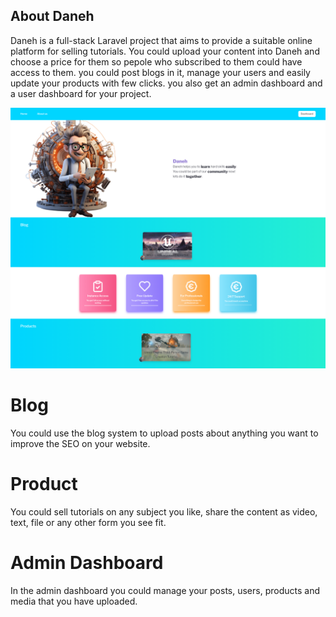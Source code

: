 
## About Daneh

Daneh is a full-stack Laravel project that aims to provide a suitable online platform for selling tutorials. You could upload your content into Daneh and choose a price for them so pepole who subscribed to them could have access to them. you could post blogs in it, manage your users and easily update your products with few clicks. you also get an admin dashboard and a user dashboard for your project.

![image description](readme/home.png)

# Blog
You could use the blog system to upload posts about anything you want to improve the SEO on your website. 

# Product
You could sell tutorials on any subject you like, share the content as video, text, file or any other form you see fit.

# Admin Dashboard
In the admin dashboard you could manage your posts, users, products and media that you have uploaded. 

